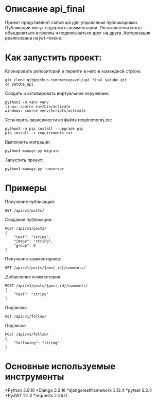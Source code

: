 # Описание api_final
Проект представляет собой api для управления публикациями. Публикации могут содержать комментарии. 
Пользователи могут объединяться в группы и подписываться друг на друга.
Авторизация реализована на jwt-токене.

# Как запустить проект:
Клонировать репозиторий и перейти в него в командной строке:
```
git clone git@github.com:meteopavel/api_final_yatube.git
cd yatube_api
```
Cоздать и активировать виртуальное окружение:
```
python3 -m venv venv
linux: source env/bin/activate
windows: source venv/Scripts/activate
```
Установить зависимости из файла requirements.txt:
```
python3 -m pip install --upgrade pip
pip install -r requirements.txt
```
Выполнить миграции:
```
python3 manage.py migrate
```
Запустить проект:
```
python3 manage.py runserver
```
# Примеры
Получение публикаций: 
```
GET /api/v1/posts/
```

Создание публикации:
```
POST /api/v1/posts/
{
    "text": "string",
    "image": "string",
    "group": 0
}
```

Получение комментариев:
```
GET /api/v1/posts/{post_id}/comments/
```

Добавление комментария:
```
POST /api/v1/posts/{post_id}/comments/
{
    "text": "string"
}
```

Подписки:
```
GET /api/v1/follow/
```

Подписка:
```
POST /api/v1/follow/
{
    "following": "string"
}
```
# Основные используемые инструменты
*Python 3.9.10
*Django 3.2.16
*djangorestframework 3.12.4
*pytest 6.2.4
*PyJWT 2.1.0
*requests 2.26.0